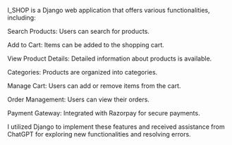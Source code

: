 I_SHOP is a Django web application that offers various functionalities, including:

Search Products: Users can search for products.

Add to Cart: Items can be added to the shopping cart.

View Product Details: Detailed information about products is available.

Categories: Products are organized into categories.

Manage Cart: Users can add or remove items from the cart.

Order Management: Users can view their orders.

Payment Gateway: Integrated with Razorpay for secure payments.

I utilized Django to implement these features and received assistance from ChatGPT for exploring new functionalities and resolving errors.
